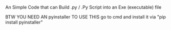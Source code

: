 An Simple Code that can Build .py / .Py Script into an Exe (executable) file 

BTW YOU NEED AN pyinstaller TO USE THIS
go to cmd and install it via
  "pip install pyinstaller" 
